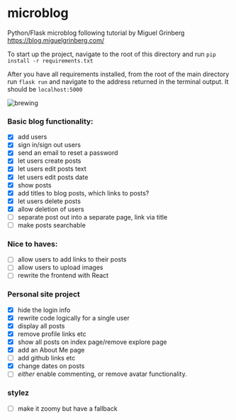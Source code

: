 # microblog
Python/Flask microblog following tutorial by Miguel Grinberg https://blog.miguelgrinberg.com/

To start up the project, navigate to the root of this directory and run `pip install -r requirements.txt`

After you have all requirements installed, from the root of the main directory run `flask run` and navigate to the address returned in the terminal output. It should be `localhost:5000`

![brewing](https://media.giphy.com/media/aBtCn9gW091Ju/giphy.gif)

### Basic blog functionality:
- [x] add users
- [x] sign in/sign out users
- [x] send an email to reset a password
- [x] let users create posts
- [x] let users edit posts text
- [x] let users edit posts date
- [x] show posts
- [x] add titles to blog posts, which links to posts?
- [x] let users delete posts
- [x] allow deletion of users
- [ ] separate post out into a separate page, link via title
- [ ] make posts searchable

### Nice to haves:
- [ ] allow users to add links to their posts 
- [ ] allow users to upload images
- [ ] rewrite the frontend with React

### Personal site project
- [x] hide the login info
- [x] rewrite code logically for a single user
- [x] display all posts
- [x] remove profile links etc
- [x] show all posts on index page/remove explore page
- [x] add an About Me page
- [ ] add github links etc
- [x] change dates on posts
- [ ] *either* enable commenting, or remove avatar functionality.

### stylez
- [ ] make it zoomy but have a fallback


